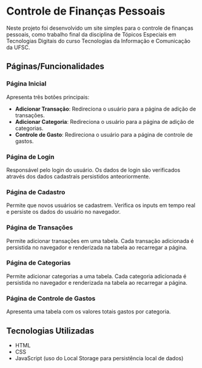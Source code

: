 # Controle de Finanças Pessoais

Neste projeto foi desenvolvido um site simples para o controle de finanças pessoais, como trabalho final
da disciplina de Tópicos Especiais em Tecnologias Digitais do curso Tecnologias da
Informação e Comunicação da UFSC. 

## Páginas/Funcionalidades

### Página Inicial

Apresenta três botões principais:

- **Adicionar Transação**: Redireciona o usuário para a página de adição de transações.
- **Adicionar Categoria**: Redireciona o usuário para a página de adição de categorias.
- **Controle de Gasto**: Redireciona o usuário para a página de controle de gastos.

### Página de Login

Responsável pelo login do usuário. Os dados de login são verificados através dos dados cadastrais persistidos anteoriormente.

### Página de Cadastro

Permite que novos usuários se cadastrem. Verifica os inputs em tempo real e persiste os dados do usuário no navegador.

### Página de Transações

Permite adicionar transações em uma tabela. Cada transação adicionada é persistida no navegador e renderizada na tabela ao recarregar a página.

### Página de Categorias

Permite adicionar categorias a uma tabela. Cada categoria adicionada é persistida no navegador e renderizada na tabela ao recarregar a página.

### Página de Controle de Gastos

Apresenta uma tabela com os valores totais gastos por categoria.

## Tecnologias Utilizadas

- HTML
- CSS
- JavaScript (uso do Local Storage para persistência local de dados)

